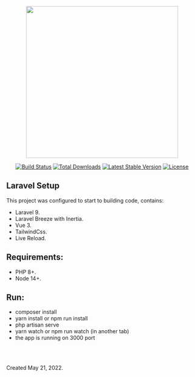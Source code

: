 <p align="center"><a href="https://laravel.com" target="_blank"><img src="https://raw.githubusercontent.com/laravel/art/master/logo-lockup/5%20SVG/2%20CMYK/1%20Full%20Color/laravel-logolockup-cmyk-red.svg" width="400"></a></p>

<p align="center">
<a href="https://travis-ci.org/laravel/framework"><img src="https://travis-ci.org/laravel/framework.svg" alt="Build Status"></a>
<a href="https://packagist.org/packages/laravel/framework"><img src="https://img.shields.io/packagist/dt/laravel/framework" alt="Total Downloads"></a>
<a href="https://packagist.org/packages/laravel/framework"><img src="https://img.shields.io/packagist/v/laravel/framework" alt="Latest Stable Version"></a>
<a href="https://packagist.org/packages/laravel/framework"><img src="https://img.shields.io/packagist/l/laravel/framework" alt="License"></a>
</p>

## Laravel Setup

This project was configured to start to building code, contains:

- Laravel 9.
- Laravel Breeze with Inertia.
- Vue 3.
- TailwindCss.
- Live Reload.


## Requirements:
- PHP 8+.
- Node 14+.

## Run:
- composer install
- yarn install or npm run install
- php artisan serve
- yarn watch or npm run watch (in another tab)
- the app is running on 3000 port

<br>
<br>

Created May 21, 2022.
